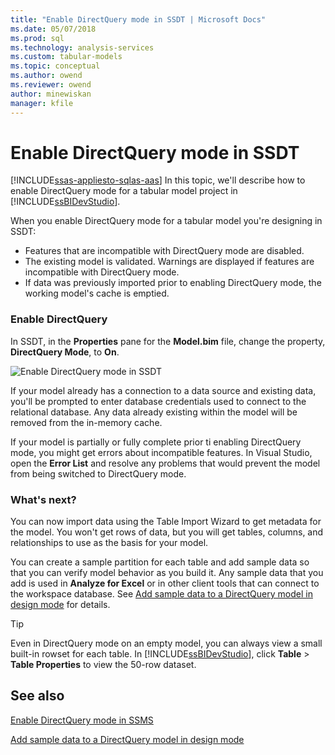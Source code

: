 ```yaml
---
title: "Enable DirectQuery mode in SSDT | Microsoft Docs"
ms.date: 05/07/2018
ms.prod: sql
ms.technology: analysis-services
ms.custom: tabular-models
ms.topic: conceptual
ms.author: owend
ms.reviewer: owend
author: minewiskan
manager: kfile
---
```

# Enable DirectQuery mode in SSDT
[!INCLUDE[ssas-appliesto-sqlas-aas](../../includes/ssas-appliesto-sqlas-aas.md)]
In this topic, we'll describe how to enable DirectQuery mode for a tabular model project in [!INCLUDE[ssBIDevStudio](../../includes/ssbidevstudio-md.md)].  
  
When you enable DirectQuery mode for a tabular model you're designing in SSDT:
-   Features that are incompatible with DirectQuery mode are disabled.  
-   The existing model is validated. Warnings are displayed if features are incompatible with DirectQuery mode.  
-   If data was previously imported prior to enabling DirectQuery mode, the working model's cache is emptied.  
  
### Enable DirectQuery  
  
In SSDT, in the **Properties** pane for the **Model.bim** file, change the property, **DirectQuery Mode**, to **On**.  

![Enable DirectQuery mode in SSDT](../../analysis-services/tabular-models/media/enable-directquery-mode-in-ssdt.png)
  
If your model already has a connection to a data source and existing data, you'll be prompted to enter database credentials used to connect to the relational database. Any data already existing within the model will be removed from the in-memory cache.  
  
If your model is partially or fully complete prior ti enabling DirectQuery mode, you might get errors about incompatible features. In Visual Studio, open the **Error List** and resolve any problems that would prevent the model from being switched to DirectQuery mode.  


### What's next? 
You can now import data using the Table Import Wizard to get metadata for the model. You won't get rows of data, but you will get tables,  columns, and relationships to use as the basis for your model. 

You can create a sample partition for each table and add sample data so that you can verify model behavior as you build it. Any sample data that you add is used in **Analyze for Excel** or in other client tools that can connect to the workspace database. See [Add sample data to a DirectQuery model in design mode](../../analysis-services/tabular-models/add-sample-data-to-a-directquery-model-in-design-mode.md) for details.  
  
> [!TIP]
>  Even in DirectQuery mode on an empty model, you can always view a small built-in rowset for each table. In [!INCLUDE[ssBIDevStudio](../../includes/ssbidevstudio-md.md)], click **Table** > **Table Properties** to view the 50-row dataset.  
  
  
## See also  
[Enable DirectQuery mode in SSMS](../../analysis-services/tabular-models/enable-directquery-mode-in-ssms.md)

[Add sample data to a DirectQuery model in design mode](../../analysis-services/tabular-models/add-sample-data-to-a-directquery-model-in-design-mode.md)
  
